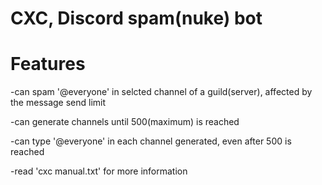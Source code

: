 # CXC, Discord spam(nuke) bot

# Features
-can spam '@everyone' in selcted channel of a guild(server), affected by the message send limit

-can generate channels until 500(maximum) is reached

-can type '@everyone' in each channel generated, even after 500 is reached

-read 'cxc manual.txt' for more information
